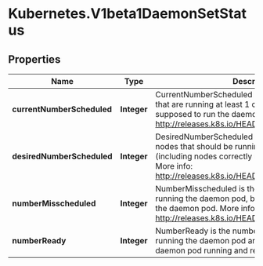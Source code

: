 # Kubernetes.V1beta1DaemonSetStatus

## Properties
Name | Type | Description | Notes
------------ | ------------- | ------------- | -------------
**currentNumberScheduled** | **Integer** | CurrentNumberScheduled is the number of nodes that are running at least 1 daemon pod and are supposed to run the daemon pod. More info: http://releases.k8s.io/HEAD/docs/admin/daemons.md | 
**desiredNumberScheduled** | **Integer** | DesiredNumberScheduled is the total number of nodes that should be running the daemon pod (including nodes correctly running the daemon pod). More info: http://releases.k8s.io/HEAD/docs/admin/daemons.md | 
**numberMisscheduled** | **Integer** | NumberMisscheduled is the number of nodes that are running the daemon pod, but are not supposed to run the daemon pod. More info: http://releases.k8s.io/HEAD/docs/admin/daemons.md | 
**numberReady** | **Integer** | NumberReady is the number of nodes that should be running the daemon pod and have one or more of the daemon pod running and ready. | 


